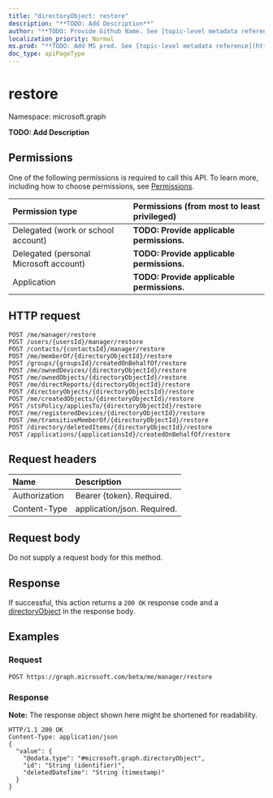 ```yaml
---
title: "directoryObject: restore"
description: "**TODO: Add Description**"
author: "**TODO: Provide Github Name. See [topic-level metadata reference](https://msgo.azurewebsites.net/add/document/guidelines/metadata.html#topic-level-metadata)**"
localization_priority: Normal
ms.prod: "**TODO: Add MS prod. See [topic-level metadata reference](https://msgo.azurewebsites.net/add/document/guidelines/metadata.html#topic-level-metadata)**"
doc_type: apiPageType
---
```


# restore
Namespace: microsoft.graph

**TODO: Add Description**

## Permissions
One of the following permissions is required to call this API. To learn more, including how to choose permissions, see [Permissions](/concepts/permissions-reference.md).

|Permission type|Permissions (from most to least privileged)|
|:---|:---|
|Delegated (work or school account)|**TODO: Provide applicable permissions.**|
|Delegated (personal Microsoft account)|**TODO: Provide applicable permissions.**|
|Application|**TODO: Provide applicable permissions.**|

## HTTP request

<!-- {
  "blockType": "ignored"
}
-->
``` http
POST /me/manager/restore
POST /users/{usersId}/manager/restore
POST /contacts/{contactsId}/manager/restore
POST /me/memberOf/{directoryObjectId}/restore
POST /groups/{groupsId}/createdOnBehalfOf/restore
POST /me/ownedDevices/{directoryObjectId}/restore
POST /me/ownedObjects/{directoryObjectId}/restore
POST /me/directReports/{directoryObjectId}/restore
POST /directoryObjects/{directoryObjectsId}/restore
POST /me/createdObjects/{directoryObjectId}/restore
POST /stsPolicy/appliesTo/{directoryObjectId}/restore
POST /me/registeredDevices/{directoryObjectId}/restore
POST /me/transitiveMemberOf/{directoryObjectId}/restore
POST /directory/deletedItems/{directoryObjectId}/restore
POST /applications/{applicationsId}/createdOnBehalfOf/restore
```

## Request headers
|Name|Description|
|:---|:---|
|Authorization|Bearer {token}. Required.|
|Content-Type|application/json. Required.|

## Request body
Do not supply a request body for this method.

## Response

If successful, this action returns a `200 OK` response code and a [directoryObject](../resources/directoryobject.md) in the response body.

## Examples

### Request
<!-- {
  "blockType": "request",
  "name": "directoryobject_restore"
}
-->
``` http
POST https://graph.microsoft.com/beta/me/manager/restore
```


### Response
**Note:** The response object shown here might be shortened for readability.
<!-- {
  "blockType": "response",
  "truncated": true,
  "@odata.type": "microsoft.graph.directoryobject"
}
-->
``` http
HTTP/1.1 200 OK
Content-Type: application/json
{
  "value": {
    "@odata.type": "#microsoft.graph.directoryObject",
    "id": "String (identifier)",
    "deletedDateTime": "String (timestamp)"
  }
}
```

